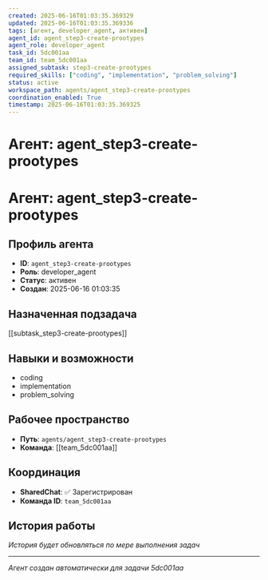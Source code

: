 ```yaml
---
created: 2025-06-16T01:03:35.369329
updated: 2025-06-16T01:03:35.369336
tags: [агент, developer_agent, активен]
agent_id: agent_step3-create-prootypes
agent_role: developer_agent
task_id: 5dc001aa
team_id: team_5dc001aa
assigned_subtask: step3-create-prootypes
required_skills: ["coding", "implementation", "problem_solving"]
status: active
workspace_path: agents/agent_step3-create-prootypes
coordination_enabled: True
timestamp: 2025-06-16T01:03:35.369325
---
```


# Агент: agent_step3-create-prootypes

# Агент: agent_step3-create-prootypes

## Профиль агента

- **ID**: `agent_step3-create-prootypes`
- **Роль**: developer_agent
- **Статус**: активен
- **Создан**: 2025-06-16 01:03:35

## Назначенная подзадача

[[subtask_step3-create-prootypes]]

## Навыки и возможности

- coding
- implementation
- problem_solving

## Рабочее пространство

- **Путь**: `agents/agent_step3-create-prootypes`
- **Команда**: [[team_5dc001aa]]

## Координация

- **SharedChat**: ✅ Зарегистрирован
- **Команда ID**: `team_5dc001aa`

## История работы

*История будет обновляться по мере выполнения задач*

---
*Агент создан автоматически для задачи 5dc001aa*
